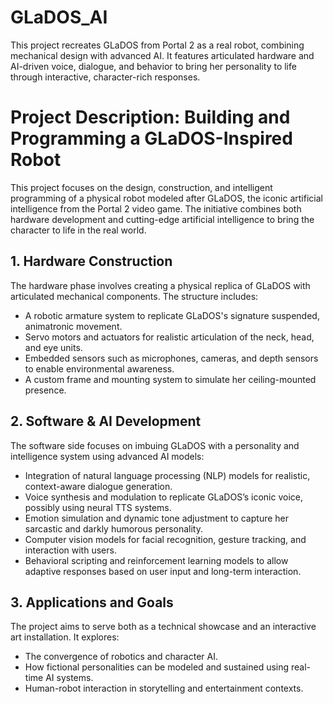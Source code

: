 # GLaDOS_AI
This project recreates GLaDOS from Portal 2 as a real robot, combining mechanical design with advanced AI. It features articulated hardware and AI-driven voice, dialogue, and behavior to bring her personality to life through interactive, character-rich responses.

# Project Description: Building and Programming a GLaDOS-Inspired Robot

This project focuses on the design, construction, and intelligent programming of a physical robot modeled after GLaDOS, the iconic artificial intelligence from the Portal 2 video game. The initiative combines both hardware development and cutting-edge artificial intelligence to bring the character to life in the real world.

## 1. Hardware Construction
The hardware phase involves creating a physical replica of GLaDOS with articulated mechanical components. The structure includes:
- A robotic armature system to replicate GLaDOS's signature suspended, animatronic movement.
- Servo motors and actuators for realistic articulation of the neck, head, and eye units.
- Embedded sensors such as microphones, cameras, and depth sensors to enable environmental awareness.
- A custom frame and mounting system to simulate her ceiling-mounted presence.

## 2. Software & AI Development
The software side focuses on imbuing GLaDOS with a personality and intelligence system using advanced AI models:
- Integration of natural language processing (NLP) models for realistic, context-aware dialogue generation.
- Voice synthesis and modulation to replicate GLaDOS’s iconic voice, possibly using neural TTS systems.
- Emotion simulation and dynamic tone adjustment to capture her sarcastic and darkly humorous personality.
- Computer vision models for facial recognition, gesture tracking, and interaction with users.
- Behavioral scripting and reinforcement learning models to allow adaptive responses based on user input and long-term interaction.

## 3. Applications and Goals
The project aims to serve both as a technical showcase and an interactive art installation. It explores:
- The convergence of robotics and character AI.
- How fictional personalities can be modeled and sustained using real-time AI systems.
- Human-robot interaction in storytelling and entertainment contexts.
